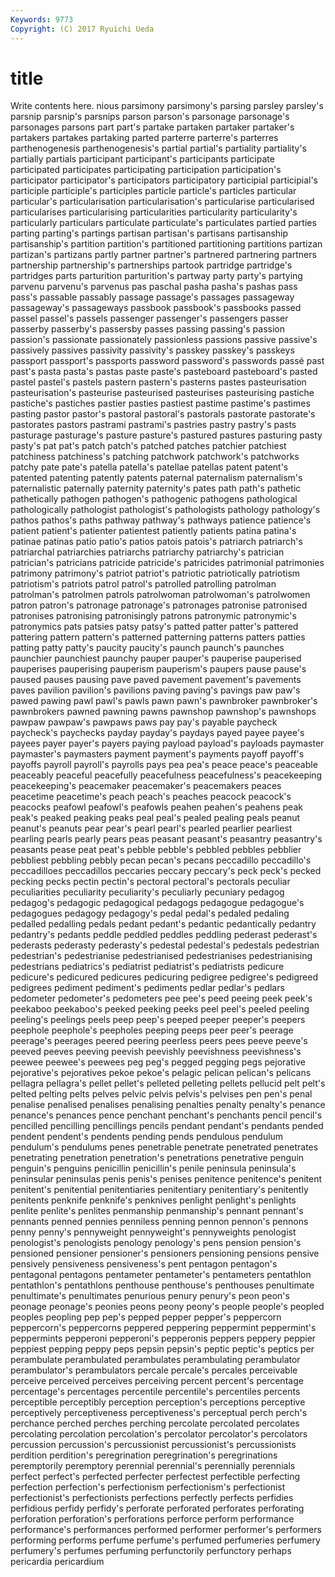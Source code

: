 ```yaml
---
Keywords: 9773 
Copyright: (C) 2017 Ryuichi Ueda
---
```


# title

Write contents here.
nious parsimony
parsimony's parsing parsley parsley's parsnip parsnip's parsnips parson parson's parsonage
parsonage's parsonages parsons part part's partake partaken partaker partaker's partakers
partakes partaking parted parterre parterre's parterres parthenogenesis parthenogenesis's partial partial's
partiality partiality's partially partials participant participant's participants participate participated participates
participating participation participation's participator participator's participators participatory participial participial's participle
participle's participles particle particle's particles particular particular's particularisation particularisation's particularise
particularised particularises particularising particularities particularity particularity's particularly particulars particulate particulate's
particulates partied parties parting parting's partings partisan partisan's partisans partisanship
partisanship's partition partition's partitioned partitioning partitions partizan partizan's partizans partly
partner partner's partnered partnering partners partnership partnership's partnerships partook partridge
partridge's partridges parts parturition parturition's partway party party's partying parvenu
parvenu's parvenus pas paschal pasha pasha's pashas pass pass's passable
passably passage passage's passages passageway passageway's passageways passbook passbook's passbooks
passed passel passel's passels passenger passenger's passengers passer passerby passerby's
passersby passes passing passing's passion passion's passionate passionately passionless passions
passive passive's passively passives passivity passivity's passkey passkey's passkeys passport
passport's passports password password's passwords passé past past's pasta pasta's
pastas paste paste's pasteboard pasteboard's pasted pastel pastel's pastels pastern
pastern's pasterns pastes pasteurisation pasteurisation's pasteurise pasteurised pasteurises pasteurising pastiche
pastiche's pastiches pastier pasties pastiest pastime pastime's pastimes pasting pastor
pastor's pastoral pastoral's pastorals pastorate pastorate's pastorates pastors pastrami pastrami's
pastries pastry pastry's pasts pasturage pasturage's pasture pasture's pastured pastures
pasturing pasty pasty's pat pat's patch patch's patched patches patchier
patchiest patchiness patchiness's patching patchwork patchwork's patchworks patchy pate pate's
patella patella's patellae patellas patent patent's patented patenting patently patents
paternal paternalism paternalism's paternalistic paternally paternity paternity's pates path path's
pathetic pathetically pathogen pathogen's pathogenic pathogens pathological pathologically pathologist pathologist's
pathologists pathology pathology's pathos pathos's paths pathway pathway's pathways patience
patience's patient patient's patienter patientest patiently patients patina patina's patinae
patinas patio patio's patios patois patois's patriarch patriarch's patriarchal patriarchies
patriarchs patriarchy patriarchy's patrician patrician's patricians patricide patricide's patricides patrimonial
patrimonies patrimony patrimony's patriot patriot's patriotic patriotically patriotism patriotism's patriots
patrol patrol's patrolled patrolling patrolman patrolman's patrolmen patrols patrolwoman patrolwoman's
patrolwomen patron patron's patronage patronage's patronages patronise patronised patronises patronising
patronisingly patrons patronymic patronymic's patronymics pats patsies patsy patsy's patted
patter patter's pattered pattering pattern pattern's patterned patterning patterns patters
patties patting patty patty's paucity paucity's paunch paunch's paunches paunchier
paunchiest paunchy pauper pauper's pauperise pauperised pauperises pauperising pauperism pauperism's
paupers pause pause's paused pauses pausing pave paved pavement pavement's
pavements paves pavilion pavilion's pavilions paving paving's pavings paw paw's
pawed pawing pawl pawl's pawls pawn pawn's pawnbroker pawnbroker's pawnbrokers
pawned pawning pawns pawnshop pawnshop's pawnshops pawpaw pawpaw's pawpaws paws
pay pay's payable paycheck paycheck's paychecks payday payday's paydays payed
payee payee's payees payer payer's payers paying payload payload's payloads
paymaster paymaster's paymasters payment payment's payments payoff payoff's payoffs payroll
payroll's payrolls pays pea pea's peace peace's peaceable peaceably peaceful
peacefully peacefulness peacefulness's peacekeeping peacekeeping's peacemaker peacemaker's peacemakers peaces peacetime
peacetime's peach peach's peaches peacock peacock's peacocks peafowl peafowl's peafowls
peahen peahen's peahens peak peak's peaked peaking peaks peal peal's
pealed pealing peals peanut peanut's peanuts pear pear's pearl pearl's
pearled pearlier pearliest pearling pearls pearly pears peas peasant peasant's
peasantry peasantry's peasants pease peat peat's pebble pebble's pebbled pebbles
pebblier pebbliest pebbling pebbly pecan pecan's pecans peccadillo peccadillo's peccadilloes
peccadillos peccaries peccary peccary's peck peck's pecked pecking pecks pectin
pectin's pectoral pectoral's pectorals peculiar peculiarities peculiarity peculiarity's peculiarly pecuniary
pedagog pedagog's pedagogic pedagogical pedagogs pedagogue pedagogue's pedagogues pedagogy pedagogy's
pedal pedal's pedaled pedaling pedalled pedalling pedals pedant pedant's pedantic
pedantically pedantry pedantry's pedants peddle peddled peddles peddling pederast pederast's
pederasts pederasty pederasty's pedestal pedestal's pedestals pedestrian pedestrian's pedestrianise pedestrianised
pedestrianises pedestrianising pedestrians pediatrics's pediatrist pediatrist's pediatrists pedicure pedicure's pedicured
pedicures pedicuring pedigree pedigree's pedigreed pedigrees pediment pediment's pediments pedlar
pedlar's pedlars pedometer pedometer's pedometers pee pee's peed peeing peek
peek's peekaboo peekaboo's peeked peeking peeks peel peel's peeled peeling
peeling's peelings peels peep peep's peeped peeper peeper's peepers peephole
peephole's peepholes peeping peeps peer peer's peerage peerage's peerages peered
peering peerless peers pees peeve peeve's peeved peeves peeving peevish
peevishly peevishness peevishness's peewee peewee's peewees peg peg's pegged pegging
pegs pejorative pejorative's pejoratives pekoe pekoe's pelagic pelican pelican's pelicans
pellagra pellagra's pellet pellet's pelleted pelleting pellets pellucid pelt pelt's
pelted pelting pelts pelves pelvic pelvis pelvis's pelvises pen pen's
penal penalise penalised penalises penalising penalties penalty penalty's penance penance's
penances pence penchant penchant's penchants pencil pencil's pencilled pencilling pencillings
pencils pendant pendant's pendants pended pendent pendent's pendents pending pends
pendulous pendulum pendulum's pendulums penes penetrable penetrate penetrated penetrates penetrating
penetration penetration's penetrations penetrative penguin penguin's penguins penicillin penicillin's penile
peninsula peninsula's peninsular peninsulas penis penis's penises penitence penitence's penitent
penitent's penitential penitentiaries penitentiary penitentiary's penitently penitents penknife penknife's penknives
penlight penlight's penlights penlite penlite's penlites penmanship penmanship's pennant pennant's
pennants penned pennies penniless penning pennon pennon's pennons penny penny's
pennyweight pennyweight's pennyweights penologist penologist's penologists penology penology's pens pension
pension's pensioned pensioner pensioner's pensioners pensioning pensions pensive pensively pensiveness
pensiveness's pent pentagon pentagon's pentagonal pentagons pentameter pentameter's pentameters pentathlon
pentathlon's pentathlons penthouse penthouse's penthouses penultimate penultimate's penultimates penurious penury
penury's peon peon's peonage peonage's peonies peons peony peony's people
people's peopled peoples peopling pep pep's pepped pepper pepper's peppercorn
peppercorn's peppercorns peppered peppering peppermint peppermint's peppermints pepperoni pepperoni's pepperonis
peppers peppery peppier peppiest pepping peppy peps pepsin pepsin's peptic
peptic's peptics per perambulate perambulated perambulates perambulating perambulator perambulator's perambulators
percale percale's percales perceivable perceive perceived perceives perceiving percent percent's
percentage percentage's percentages percentile percentile's percentiles percents perceptible perceptibly perception
perception's perceptions perceptive perceptively perceptiveness perceptiveness's perceptual perch perch's perchance
perched perches perching percolate percolated percolates percolating percolation percolation's percolator
percolator's percolators percussion percussion's percussionist percussionist's percussionists perdition perdition's peregrination
peregrination's peregrinations peremptorily peremptory perennial perennial's perennially perennials perfect perfect's
perfected perfecter perfectest perfectible perfecting perfection perfection's perfectionism perfectionism's perfectionist
perfectionist's perfectionists perfections perfectly perfects perfidies perfidious perfidy perfidy's perforate
perforated perforates perforating perforation perforation's perforations perforce perform performance performance's
performances performed performer performer's performers performing performs perfume perfume's perfumed
perfumeries perfumery perfumery's perfumes perfuming perfunctorily perfunctory perhaps pericardia pericardium
